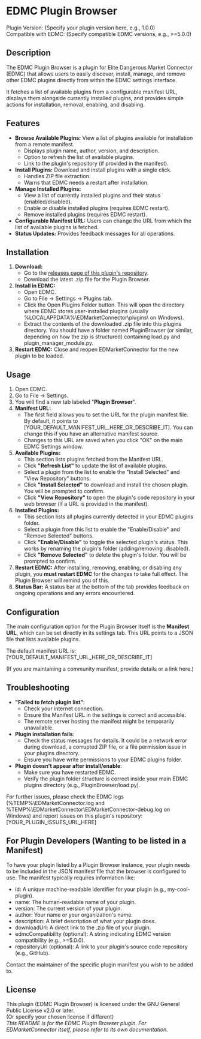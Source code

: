 # **EDMC Plugin Browser**

Plugin Version: (Specify your plugin version here, e.g., 1.0.0)  
Compatible with EDMC: (Specify compatible EDMC versions, e.g., \>=5.0.0)

## **Description**

The EDMC Plugin Browser is a plugin for Elite Dangerous Market Connector (EDMC) that allows users to easily discover, install, manage, and remove other EDMC plugins directly from within the EDMC settings interface.

It fetches a list of available plugins from a configurable manifest URL, displays them alongside currently installed plugins, and provides simple actions for installation, removal, enabling, and disabling.

## **Features**

* **Browse Available Plugins:** View a list of plugins available for installation from a remote manifest.  
  * Displays plugin name, author, version, and description.  
  * Option to refresh the list of available plugins.  
  * Link to the plugin's repository (if provided in the manifest).  
* **Install Plugins:** Download and install plugins with a single click.  
  * Handles ZIP file extraction.  
  * Warns that EDMC needs a restart after installation.  
* **Manage Installed Plugins:**  
  * View a list of currently installed plugins and their status (enabled/disabled).  
  * Enable or disable installed plugins (requires EDMC restart).  
  * Remove installed plugins (requires EDMC restart).  
* **Configurable Manifest URL:** Users can change the URL from which the list of available plugins is fetched.  
* **Status Updates:** Provides feedback messages for all operations.

## **Installation**

1. **Download:**  
   * Go to the [releases page of this plugin's repository](http://docs.google.com/YOUR_PLUGIN_RELEASE_PAGE_URL_HERE).  
   * Download the latest .zip file for the Plugin Browser.  
2. **Install in EDMC:**  
   * Open EDMC.  
   * Go to File \-\> Settings \-\> Plugins tab.  
   * Click the Open Plugins Folder button. This will open the directory where EDMC stores user-installed plugins (usually %LOCALAPPDATA%\\EDMarketConnector\\plugins\\ on Windows).  
   * Extract the contents of the downloaded .zip file into this plugins directory. You should have a folder named PluginBrowser (or similar, depending on how the zip is structured) containing load.py and plugin\_manager\_module.py.  
3. **Restart EDMC:** Close and reopen EDMarketConnector for the new plugin to be loaded.

## **Usage**

1. Open EDMC.  
2. Go to File \-\> Settings.  
3. You will find a new tab labeled "**Plugin Browser**".  
4. **Manifest URL:**  
   * The first field allows you to set the URL for the plugin manifest file. By default, it points to \[YOUR\_DEFAULT\_MANIFEST\_URL\_HERE\_OR\_DESCRIBE\_IT\]. You can change this if you have an alternative manifest source.  
   * Changes to this URL are saved when you click "OK" on the main EDMC Settings window.  
5. **Available Plugins:**  
   * This section lists plugins fetched from the Manifest URL.  
   * Click **"Refresh List"** to update the list of available plugins.  
   * Select a plugin from the list to enable the "Install Selected" and "View Repository" buttons.  
   * Click **"Install Selected"** to download and install the chosen plugin. You will be prompted to confirm.  
   * Click **"View Repository"** to open the plugin's code repository in your web browser (if a URL is provided in the manifest).  
6. **Installed Plugins:**  
   * This section lists all plugins currently detected in your EDMC plugins folder.  
   * Select a plugin from this list to enable the "Enable/Disable" and "Remove Selected" buttons.  
   * Click **"Enable/Disable"** to toggle the selected plugin's status. This works by renaming the plugin's folder (adding/removing .disabled).  
   * Click **"Remove Selected"** to delete the plugin's folder. You will be prompted to confirm.  
7. **Restart EDMC:** After installing, removing, enabling, or disabling any plugin, you **must restart EDMC** for the changes to take full effect. The Plugin Browser will remind you of this.  
8. **Status Bar:** A status bar at the bottom of the tab provides feedback on ongoing operations and any errors encountered.

## **Configuration**

The main configuration option for the Plugin Browser itself is the **Manifest URL**, which can be set directly in its settings tab. This URL points to a JSON file that lists available plugins.

The default manifest URL is: \[YOUR\_DEFAULT\_MANIFEST\_URL\_HERE\_OR\_DESCRIBE\_IT\]

(If you are maintaining a community manifest, provide details or a link here.)

## **Troubleshooting**

* **"Failed to fetch plugin list"**:  
  * Check your internet connection.  
  * Ensure the Manifest URL in the settings is correct and accessible.  
  * The remote server hosting the manifest might be temporarily unavailable.  
* **Plugin installation fails**:  
  * Check the status messages for details. It could be a network error during download, a corrupted ZIP file, or a file permission issue in your plugins directory.  
  * Ensure you have write permissions to your EDMC plugins folder.  
* **Plugin doesn't appear after install/enable**:  
  * Make sure you have restarted EDMC.  
  * Verify the plugin folder structure is correct inside your main EDMC plugins directory (e.g., PluginBrowser/load.py).

For further issues, please check the EDMC logs (%TEMP%\\EDMarketConnector.log and %TEMP%\\EDMarketConnector\\EDMarketConnector-debug.log on Windows) and report issues on this plugin's repository: \[YOUR\_PLUGIN\_ISSUES\_URL\_HERE\]

## **For Plugin Developers (Wanting to be listed in a Manifest)**

To have your plugin listed by a Plugin Browser instance, your plugin needs to be included in the JSON manifest file that the browser is configured to use. The manifest typically requires information like:

* id: A unique machine-readable identifier for your plugin (e.g., my-cool-plugin).  
* name: The human-readable name of your plugin.  
* version: The current version of your plugin.  
* author: Your name or your organization's name.  
* description: A brief description of what your plugin does.  
* downloadUrl: A direct link to the .zip file of your plugin.  
* edmcCompatibility (optional): A string indicating EDMC version compatibility (e.g., \>=5.0.0).  
* repositoryUrl (optional): A link to your plugin's source code repository (e.g., GitHub).

Contact the maintainer of the specific plugin manifest you wish to be added to.

## **License**

This plugin (EDMC Plugin Browser) is licensed under the GNU General Public License v2.0 or later.  
(Or specify your chosen license if different)  
*This README is for the EDMC Plugin Browser plugin. For EDMarketConnector itself, please refer to its own documentation.*
